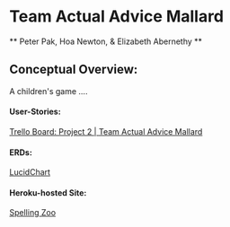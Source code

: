 # Team Actual Advice Mallard

** Peter Pak, Hoa Newton, & Elizabeth Abernethy **

## Conceptual Overview:
A children's game ....


#### User-Stories:
[Trello Board: Project 2 | Team Actual Advice Mallard](https://trello.com/b/XRI6bfJK)

#### ERDs:
[LucidChart](https://www.lucidchart.com/publicSegments/view/53e42f64-295c-4fcc-8baf-74130a00d4ac/image.png)

#### Heroku-hosted Site:
[Spelling Zoo](hyperlink)
